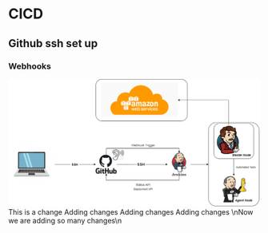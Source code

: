 # CICD
## Github ssh set up
### Webhooks
![](images/CICD.png)
This is a change
Adding changes
Adding changes
Adding changes
\nNow we are adding so many changes\n
